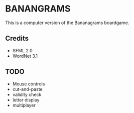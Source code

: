 BANANGRAMS
==========
This is a computer version of the Bananagrams boardgame.

Credits
-------
 * SFML 2.0
 * WordNet 3.1

TODO
----
 * Mouse controls
 * cut-and-paste
 * validity check
 * letter display
 * multiplayer
